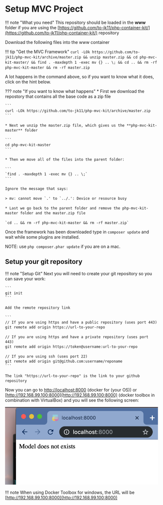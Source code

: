 # Setup MVC Project

!!! note "What you need"
    This repository should be loaded in the **www** folder if you are using the [https://github.com/to-jk11/php-container-kit/](https://github.com/to-jk11/php-container-kit/) repository

Download the following files into the www container

!!! tip "Get the MVC Framework"
    ```
    curl -LOk https://github.com/to-jk11/php-mvc-kit/archive/master.zip && unzip master.zip && cd php-mvc-kit-master/ && find . -maxdepth 1 -exec mv {} .. \; && cd .. && rm -rf php-mvc-kit-master && rm -rf master.zip
    ```

A lot happens in the command above, so if you want to know what it does, click on the hint below.

??? note "If you want to know what happens"
    * First we download the repostory that contains all the base code as a zip file

    ```
    curl -LOk https://github.com/to-jk11/php-mvc-kit/archive/master.zip
    ```

    * Next we unzip the master.zip file, which gives us the **php-mvc-kit-master** folder

    ```
    cd php-mvc-kit-master
    ```

    * Then we move all of the files into the parent folder:

    ```
    `find . -maxdepth 1 -exec mv {} .. \;`
    ```

    Ignore the message that says:

    > mv: cannot move `.' to `../.': Device or resource busy

    * Last we go back to the parent folder and remove the php-mvc-kit-master folder and the master.zip file

    `cd .. && rm -rf php-mvc-kit-master && rm -rf master.zip`

Once the framework has been downloaded type in `composer update` and wait while some plugins are installed.

NOTE: use `php composer.phar update` if you are on a mac.

## Setup your git repository

!!! note "Setup Git"
    Next you will need to create your git repository so you can save your work:

    ```
    git init
    ```
    
    Add the remote repository link

    ```
    // If you are using https and have a public repository (uses port 443)
    git remote add origin https://url-to-your-repo

    // If you are using https and have a private repository (uses port 443)
    git remote add origin https://token@username:url-to-your-repo

    // If you are using ssh (uses port 22)
    git remote add origin git@github.com:username/reponame
    ```

    The link "https://url-to-your-repo" is the link to your github repository

Now you can go to [http://localhost:8000](http://localhost:8000) (docker for (your OS)) or [http://192.168.99.100:8000](http://192.168.99.100:8000) (docker toolbox in combination with VirtualBox) and you will see the following screen:

![php-no-model](../../assets/images/php-no-model.png)

!!! note
    When using Docker Toolbox for windows, the URL will be [http://192.168.99.100:8000](http://192.168.99.100:8000)